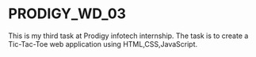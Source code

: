 # PRODIGY_WD_03
This is my third task at Prodigy infotech internship.
The task is to create a Tic-Tac-Toe web application using HTML,CSS,JavaScript.
